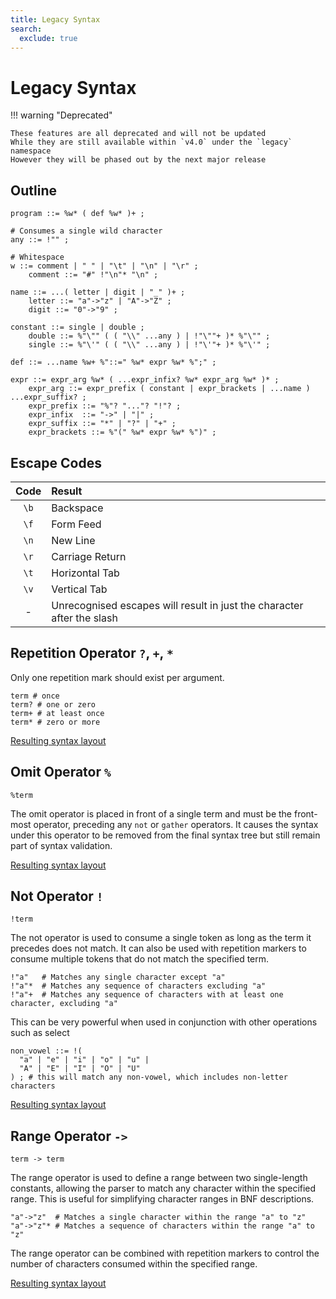```yaml
---
title: Legacy Syntax
search:
  exclude: true
---
```


# Legacy Syntax

!!! warning "Deprecated"

    These features are all deprecated and will not be updated  
    While they are still available within `v4.0` under the `legacy` namespace  
    However they will be phased out by the next major release

## Outline
```bnf
program ::= %w* ( def %w* )+ ;

# Consumes a single wild character
any ::= !"" ;

# Whitespace
w ::= comment | " " | "\t" | "\n" | "\r" ;
	comment ::= "#" !"\n"* "\n" ;

name ::= ...( letter | digit | "_" )+ ;
	letter ::= "a"->"z" | "A"->"Z" ;
	digit ::= "0"->"9" ;

constant ::= single | double ;
	double ::= %"\"" ( ( "\\" ...any ) | !"\""+ )* %"\"" ;
	single ::= %"\'" ( ( "\\" ...any ) | !"\'"+ )* %"\'" ;

def ::= ...name %w+ %"::=" %w* expr %w* %";" ;

expr ::= expr_arg %w* ( ...expr_infix? %w* expr_arg %w* )* ;
	expr_arg ::= expr_prefix ( constant | expr_brackets | ...name ) ...expr_suffix? ;
	expr_prefix ::= "%"? "..."? "!"? ;
	expr_infix  ::= "->" | "|" ;
	expr_suffix ::= "*" | "?" | "+" ;
	expr_brackets ::= %"(" %w* expr %w* %")" ;
```

## Escape Codes

| Code | Result |
| :-: | :- |
| `\b` | Backspace |
| `\f` | Form Feed |
| `\n` | New Line |
| `\r` | Carriage Return |
| `\t` | Horizontal Tab |
| `\v` | Vertical Tab |
| - | Unrecognised escapes will result in just the character after the slash |

## Repetition Operator `?`, `+`, `*`

Only one repetition mark should exist per argument.
```bnf
term # once
term? # one or zero
term+ # at least once
term* # zero or more
```

[Resulting syntax layout](/legacy/tree-structure/#repetition)

## Omit Operator `%`

```bnf
%term
```

The omit operator is placed in front of a single term and must be the front-most operator, preceding any `not` or `gather` operators. It causes the syntax under this operator to be removed from the final syntax tree but still remain part of syntax validation.

[Resulting syntax layout](/legacy/tree-structure/#omit)

## Not Operator `!`

```bnf
!term
```

The not operator is used to consume a single token as long as the term it precedes does not match. It can also be used with repetition markers to consume multiple tokens that do not match the specified term.

```bnf
!"a"   # Matches any single character except "a"
!"a"*  # Matches any sequence of characters excluding "a"
!"a"+  # Matches any sequence of characters with at least one character, excluding "a"
```

This can be very powerful when used in conjunction with other operations such as select
```bnf
non_vowel ::= !(
  "a" | "e" | "i" | "o" | "u" |
  "A" | "E" | "I" | "O" | "U"
) ; # this will match any non-vowel, which includes non-letter characters
```

[Resulting syntax layout](/legacy/tree-structure/#not)

## Range Operator `->`

```bnf
term -> term
```

The range operator is used to define a range between two single-length constants, allowing the parser to match any character within the specified range. This is useful for simplifying character ranges in BNF descriptions.

```bnf
"a"->"z"  # Matches a single character within the range "a" to "z"
"a"->"z"* # Matches a sequence of characters within the range "a" to "z"
```

The range operator can be combined with repetition markers to control the number of characters consumed within the specified range.

[Resulting syntax layout](/legacy/tree-structure/#range)